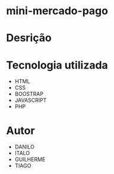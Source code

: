 # mini-mercado-pago

# Desrição


# Tecnologia utilizada
  * HTML
  * CSS
  * BOOSTRAP
  * JAVASCRIPT
  * PHP
  
# Autor
  * DANILO
  * ITALO
  * GUILHERME
  * TIAGO
    
    
  
